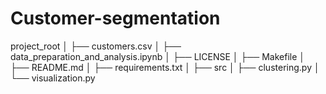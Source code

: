 # Customer-segmentation

project_root
│
├── customers.csv
│
├── data_preparation_and_analysis.ipynb
│
├── LICENSE
│
├── Makefile
│
├── README.md
│
├── requirements.txt
│
├── src
│   ├── clustering.py
│   └── visualization.py
